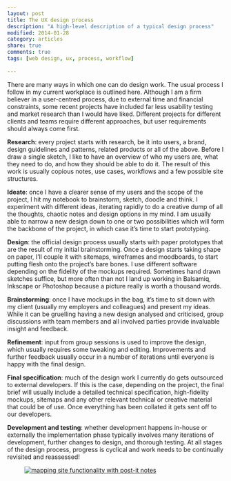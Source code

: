 ```yaml
---
layout: post
title: The UX design process
description: "A high-level description of a typical design process"
modified: 2014-01-28
category: articles
share: true
comments: true
tags: [web design, ux, process, workflow]
 
---
```

There are many ways in which one can do design work. The usual process I follow in my current workplace is outlined here. Although I am a firm believer in a user-centred process, due to external time and financial constraints, some recent projects have included far less usability testing and market research than I would have liked. Different projects for different clients and teams require different approaches, but user requirements should always come first.

<b>Research</b>: every project starts with research, be it into users, a brand, design guidelines and patterns, related products or all of the above. Before I draw a single sketch, I like to have an overview of who my users are, what they need to do, and how they should be able to do it. The result of this work is usually copious notes, use cases, workflows and a few possible site structures. 

<b>Ideate</b>: once I have a clearer sense of my users and the scope of the project, I hit my notebook to brainstorm, sketch, doodle and think. I experiment with different ideas, iterating rapidly to do a creative dump of all the thoughts, chaotic notes and design options in my mind. I am usually able to narrow a new design down to one or two possibilities which will form the backbone of the project, in which case it’s time to start prototyping.

<b>Design</b>: the official design process usually starts with paper prototypes that are the result of my initial brainstorming. Once a design starts taking shape on paper, I’ll couple it with sitemaps, wireframes and moodboards, to start putting flesh onto the project’s bare bones. I use different software depending on the fidelity of the mockups required. Sometimes hand drawn sketches suffice, but more often than not I land up working in Balsamiq, Inkscape or Photoshop because a picture really is worth a thousand words.

<b>Brainstorming</b>: once I have mockups in the bag, it’s time to sit down with my client (usually my employers and colleagues) and present my ideas. While it can be gruelling having a new design analysed and criticised, group discussions with team members and all involved parties provide invaluable insight and feedback. 

<b>Refinement</b>: input from group sessions is used to improve the design, which usually requires some tweaking and editing. Improvements and further feedback usually occur in a number of iterations until everyone is happy with the final design.

<b>Final specification</b>: much of the design work I currently do gets outsourced to external developers. If this is the case, depending on the project, the final brief will usually include a detailed technical specification, high-fidelity mockups, sitemaps and any other relevant technical or creative material that could be of use. Once everything has been collated it gets sent off to our developers.

<b>Development and testing</b>: whether development happens in-house or externally the implementation phase typically involves many iterations of development, further changes to design, and thorough testing. At all stages of the design process, progress is cyclical and work needs to be continually revisited and reassessed!

<div class="col-md-6 image">
<figure><a href="{{ site.url }}/images/post-it.jpg" data-lightbox="post-its" Title="Brainstorming use cases and functionality"><img src="{{ site.url }}/images/post-it.jpg" alt="mapping site functionality with post-it notes"></a></figure>
</div>

